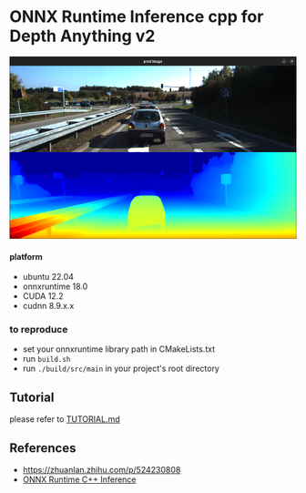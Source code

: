 # ONNX Runtime Inference cpp for Depth Anything v2


<div style="text-align: center;">
        <img src=./image.png  width="600" height="320">
</div>

####  platform
- ubuntu 22.04
- onnxruntime 18.0
- CUDA 12.2
- cudnn 8.9.x.x

### to reproduce 
- set your onnxruntime library path in CMakeLists.txt
- run ```build.sh```
- run ```./build/src/main``` in your project's root directory


## Tutorial
please refer to [TUTORIAL.md](./TUTORIAL.md)

## References
* https://zhuanlan.zhihu.com/p/524230808
* [ONNX Runtime C++ Inference](https://leimao.github.io/blog/ONNX-Runtime-CPP-Inference/)
